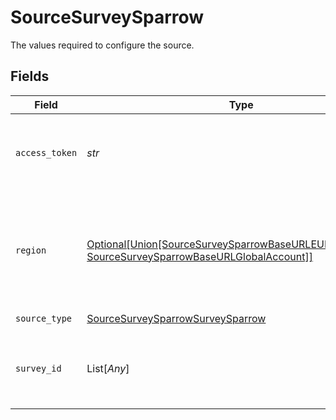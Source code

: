 # SourceSurveySparrow

The values required to configure the source.


## Fields

| Field                                                                                                                                                   | Type                                                                                                                                                    | Required                                                                                                                                                | Description                                                                                                                                             |
| ------------------------------------------------------------------------------------------------------------------------------------------------------- | ------------------------------------------------------------------------------------------------------------------------------------------------------- | ------------------------------------------------------------------------------------------------------------------------------------------------------- | ------------------------------------------------------------------------------------------------------------------------------------------------------- |
| `access_token`                                                                                                                                          | *str*                                                                                                                                                   | :heavy_check_mark:                                                                                                                                      | Your access token. See <a href="https://developers.surveysparrow.com/rest-apis#authentication">here</a>. The key is case sensitive.                     |
| `region`                                                                                                                                                | [Optional[Union[SourceSurveySparrowBaseURLEUBasedAccount, SourceSurveySparrowBaseURLGlobalAccount]]](../../models/shared/sourcesurveysparrowbaseurl.md) | :heavy_minus_sign:                                                                                                                                      | Is your account location is EU based? If yes, the base url to retrieve data will be different.                                                          |
| `source_type`                                                                                                                                           | [SourceSurveySparrowSurveySparrow](../../models/shared/sourcesurveysparrowsurveysparrow.md)                                                             | :heavy_check_mark:                                                                                                                                      | N/A                                                                                                                                                     |
| `survey_id`                                                                                                                                             | List[*Any*]                                                                                                                                             | :heavy_minus_sign:                                                                                                                                      | A List of your survey ids for survey-specific stream                                                                                                    |